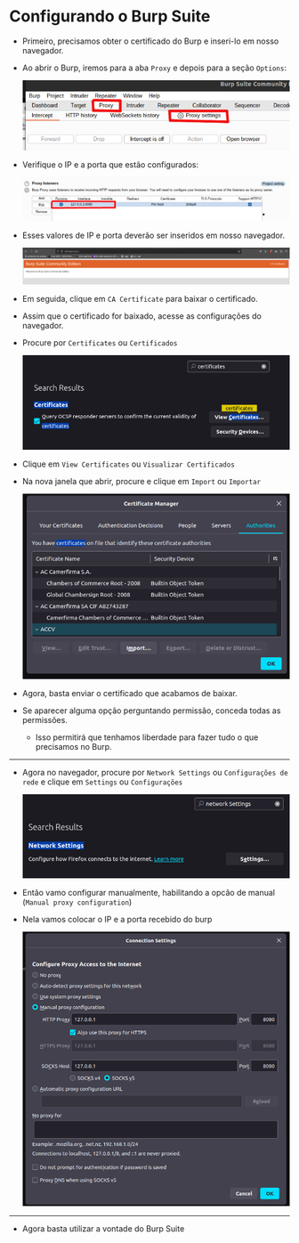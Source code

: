 # Configurando o Burp Suite

- Primeiro, precisamos obter o certificado do Burp e inseri-lo em nosso navegador.
- Ao abrir o Burp, iremos para a aba `Proxy` e depois para a seção `Options`:
    
    ![1.png](1.png)
    
- Verifique o IP e a porta que estão configurados:
    
    ![2.png](2.png)
    
- Esses valores de IP e porta deverão ser inseridos em nosso navegador.
    
    ![3.png](3.png)
    
- Em seguida, clique em `CA Certificate` para baixar o certificado.
- Assim que o certificado for baixado, acesse as configurações do navegador.
- Procure por `Certificates` ou `Certificados`
    
    ![4.png](4.png)
    
- Clique em `View Certificates` ou `Visualizar Certificados`
- Na nova janela que abrir, procure e clique em `Import` ou `Importar`
    
    ![5.png](5.png)
    
- Agora, basta enviar o certificado que acabamos de baixar.
- Se aparecer alguma opção perguntando permissão, conceda todas as permissões.
    - Isso permitirá que tenhamos liberdade para fazer tudo o que precisamos no Burp.

---

- Agora no navegador, procure por `Network Settings` ou `Configurações de rede` e clique em `Settings` ou `Configurações`
    
    ![6.png](6.png)
    
- Então vamo configurar manualmente, habilitando a opcão de manual (`Manual proxy configuration`)
- Nela vamos colocar o IP e a porta recebido do burp
    
    ![7.png](7.png)
    

---

- Agora basta utilizar a vontade do Burp Suite
